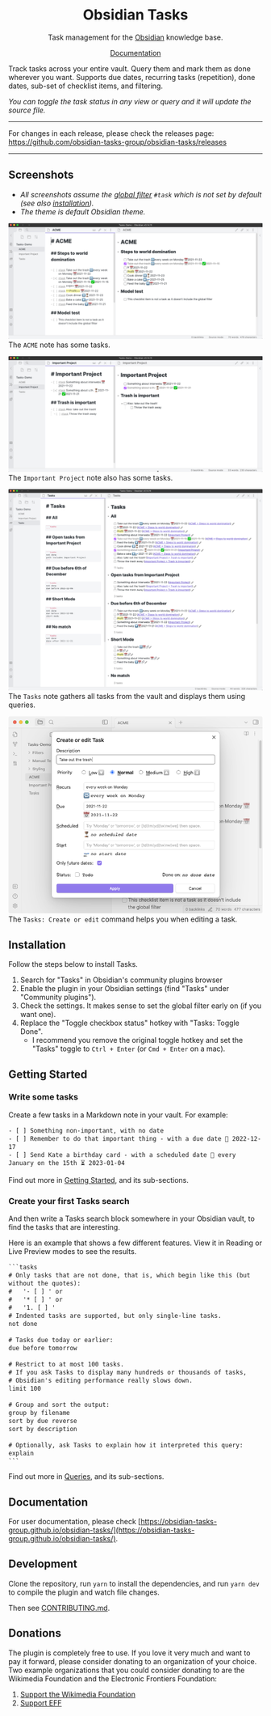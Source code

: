<h1 align="center">Obsidian Tasks</h1>

<p align="center">Task management for the <a href="https://obsidian.md/">Obsidian</a> knowledge base.</p>

<p align="center"><a href="https://obsidian-tasks-group.github.io/obsidian-tasks/">Documentation</a></p>

Track tasks across your entire vault. Query them and mark them as done wherever you want. Supports due dates, recurring tasks (repetition), done dates, sub-set of checklist items, and filtering.

_You can toggle the task status in any view or query and it will update the source file._

---

For changes in each release, please check the releases page: <https://github.com/obsidian-tasks-group/obsidian-tasks/releases>

---

## Screenshots

- _All screenshots assume the [global filter](https://obsidian-tasks-group.github.io/obsidian-tasks/getting-started/global-filter/) `#task` which is not set by default (see also [installation](https://obsidian-tasks-group.github.io/obsidian-tasks/installation/))._
- _The theme is default Obsidian theme._

![ACME Tasks](https://github.com/obsidian-tasks-group/obsidian-tasks/raw/gh-pages/docs/images/acme.png)
The `ACME` note has some tasks.

![Important Project Tasks](https://github.com/obsidian-tasks-group/obsidian-tasks/raw/gh-pages/docs/images/important_project.png)
The `Important Project` note also has some tasks.

![Tasks Queries](https://github.com/obsidian-tasks-group/obsidian-tasks/raw/gh-pages/docs/images/tasks_queries.png)
The `Tasks` note gathers all tasks from the vault and displays them using queries.

![Create or Edit Modal](https://github.com/obsidian-tasks-group/obsidian-tasks/raw/gh-pages/docs/images/modal.png)
The `Tasks: Create or edit` command helps you when editing a task.

## Installation

Follow the steps below to install Tasks.

1. Search for "Tasks" in Obsidian's community plugins browser
2. Enable the plugin in your Obsidian settings (find "Tasks" under "Community plugins").
3. Check the settings. It makes sense to set the global filter early on (if you want one).
4. Replace the "Toggle checkbox status" hotkey with "Tasks: Toggle Done".
    - I recommend you remove the original toggle hotkey and set the "Tasks" toggle to `Ctrl + Enter` (or `Cmd + Enter` on a mac).

## Getting Started

### Write some tasks

Create a few tasks in a Markdown note in your vault. For example:

```text
- [ ] Something non-important, with no date
- [ ] Remember to do that important thing - with a due date 📅 2022-12-17
- [ ] Send Kate a birthday card - with a scheduled date 🔁 every January on the 15th ⏳ 2023-01-04
```

Find out more in [Getting Started](https://obsidian-tasks-group.github.io/obsidian-tasks/getting-started/), and its sub-sections.

### Create your first Tasks search

And then write a Tasks search block somewhere in your Obsidian vault, to find the tasks that are interesting.

Here is an example that shows a few different features. View it in Reading or Live Preview modes to see the results.

````text
```tasks
# Only tasks that are not done, that is, which begin like this (but without the quotes):
#   '- [ ] ' or
#   '* [ ] ' or
#   '1. [ ] '
# Indented tasks are supported, but only single-line tasks.
not done

# Tasks due today or earlier:
due before tomorrow

# Restrict to at most 100 tasks.
# If you ask Tasks to display many hundreds or thousands of tasks,
# Obsidian's editing performance really slows down.
limit 100

# Group and sort the output:
group by filename
sort by due reverse
sort by description

# Optionally, ask Tasks to explain how it interpreted this query:
explain
```
````

Find out more in [Queries](https://obsidian-tasks-group.github.io/obsidian-tasks/queries/), and its sub-sections.

## Documentation

For user documentation, please check [https://obsidian-tasks-group.github.io/obsidian-tasks/](https://obsidian-tasks-group.github.io/obsidian-tasks/).

## Development

Clone the repository, run `yarn` to install the dependencies, and run `yarn dev` to compile the plugin and watch file changes.

Then see [CONTRIBUTING.md](https://github.com/obsidian-tasks-group/obsidian-tasks/blob/main/CONTRIBUTING.md).

## Donations

The plugin is completely free to use. If you love it very much and want to pay it forward, please consider donating to an organization of your choice.
Two example organizations that you could consider donating to are the Wikimedia Foundation and the Electronic Frontiers Foundation:

1. [Support the Wikimedia Foundation](https://wikimediafoundation.org/support/)
2. [Support EFF](https://supporters.eff.org/donate/join-eff-today)
